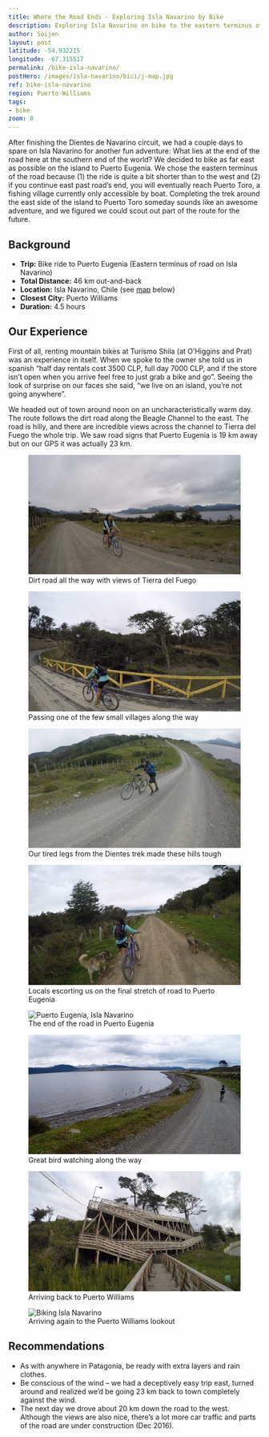 ```yaml
---
title: Where the Road Ends - Exploring Isla Navarino by Bike
description: Exploring Isla Navarino on bike to the eastern terminus of the road - Puerto Eugenia. A great half day adventure from Puerto Williams.
author: Sóijen
layout: post
latitude: -54.932215
longitude: -67.315517
permalink: /bike-isla-navarino/
postHero: /images/isla-navarino/bici/j-map.jpg
ref: bike-isla-navarino
region: Puerto-Williams
tags:
- bike
zoom: 8
---
```

After finishing the Dientes de Navarino circuit, we had a couple days to spare on Isla Navarino for another fun adventure: What lies at the end of the road here at the southern end of the world? We decided to bike as far east as possible on the island to Puerto Eugenia. We chose the eastern terminus of the road because (1) the ride is quite a bit shorter than to the west and (2) if you continue east past road’s end, you will eventually reach Puerto Toro, a fishing village currently only accessible by boat. Completing the trek around the east side of the island to Puerto Toro someday sounds like an awesome adventure, and we figured we could scout out part of the route for the future.

<h2>Background</h2>
<ul class="post-stats bullets">
  <li><strong>Trip:</strong> Bike ride to Puerto Eugenia (Eastern terminus of road on Isla Navarino)</li>
  <li><strong>Total Distance:</strong> 46 km out-and-back</li>
  <li><strong>Location:</strong> Isla Navarino, Chile (see <a href="#map">map</a> below)</li>
  <li><strong>Closest City:</strong> Puerto Williams</li>
  <li><strong>Duration:</strong> 4.5 hours</li>
</ul>

<h2>Our Experience</h2>

First of all, renting mountain bikes at Turismo Shila (at O’Higgins and Prat) was an experience in itself. When we spoke to the owner she told us in spanish “half day rentals cost 3500 CLP, full day 7000 CLP, and if the store isn’t open when you arrive feel free to just grab a bike and go”. Seeing the look of surprise on our faces she said, “we live on an island, you’re not going anywhere”.

We headed out of town around noon on an uncharacteristically warm day. The route follows the dirt road along the Beagle Channel to the east. The road is hilly, and there are incredible views across the channel to Tierra del Fuego the whole trip. We saw road signs that Puerto Eugenia is 19 km away but on our GPS it was actually 23 km.

<figure class="figure">
  <img class="image" src="/images/isla-navarino/bici/j-bici.jpg"
      alt="Biking Isla Navarino">
     <figcaption class="img-caption">Dirt road all the way with views of Tierra del Fuego</figcaption>
</figure>
<figure class="figure">
  <img class="image" src="/images/isla-navarino/bici/j-bridge.jpg"
      alt="Biking Isla Navarino">
     <figcaption class="img-caption">Passing one of the few small villages along the way</figcaption>
</figure>
<figure class="figure">
  <img class="image" src="/images/isla-navarino/bici/e-bici.jpg"
      alt="Biking Isla Navarino">
     <figcaption class="img-caption">Our tired legs from the Dientes trek made these hills tough</figcaption>
</figure>
<figure class="figure">
  <img class="image" src="/images/isla-navarino/bici/j-dogs.jpg"
      alt="Dogs in Puerto Eugenia">
     <figcaption class="img-caption">Locals escorting us on the final stretch of road to Puerto Eugenia</figcaption>
</figure>
<figure class="figure">
  <img class="image" src="/images/isla-navarino/bici/backpack.jpg"
      alt="Puerto Eugenia, Isla Navarino">
     <figcaption class="img-caption">The end of the road in Puerto Eugenia</figcaption>
</figure>
<figure class="figure">
  <img class="image" src="/images/isla-navarino/bici/j-birds.jpg"
      alt="Fauna Isla Navarino">
     <figcaption class="img-caption">Great bird watching along the way</figcaption>
</figure>
<figure class="figure">
  <img class="image" src="/images/isla-navarino/bici/stairs.jpg"
      alt="Stairs in Puerto Williams">
     <figcaption class="img-caption">Arriving back to Puerto Williams</figcaption>
</figure>
<figure class="figure">
  <img class="image" src="/images/isla-navarino/bici/j-pwlookout.jpg"
      alt="Biking Isla Navarino">
     <figcaption class="img-caption">Arriving again to the Puerto Williams lookout</figcaption>
</figure>

<h2>Recommendations</h2>
<ul class="post-stats bullets">
  <li>As with anywhere in Patagonia, be ready with extra layers and rain clothes.</li>
  <li>Be conscious of the wind – we had a deceptively easy trip east, turned around and realized we’d be going 23 km back to town completely against the wind.</li>
  <li>The next day we drove about 20 km down the road to the west. Although the views are also nice, there’s a lot more car traffic and parts of the road are under construction (Dec 2016).</li>
</ul>
